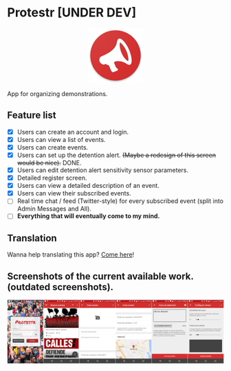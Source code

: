 # Protestr [UNDER DEV]

<div align="center">
	<img src="https://raw.githubusercontent.com/GrenderG/Protestr/master/art/web_hi_res_512.png" width="128">
</div>

App for organizing demonstrations.

## Feature list

- [x] Users can create an account and login.
- [x] Users can view a list of events.
- [x] Users can create events.
- [x] Users can set up the detention alert. ~~(Maybe a redesign of this screen would be nice).~~ DONE.
- [x] Users can edit detention alert sensitivity sensor parameters.
- [x] Detailed register screen.
- [x] Users can view a detailed description of an event.
- [x] Users can view their subscribed events.
- [ ] Real time chat / feed (Twitter-style) for every subscribed event (split into Admin Messages and All).
- [ ] **Everything that will eventually come to my mind.**

## Translation

Wanna help translating this app? [Come here](https://www.transifex.com/protestr/protestr-android-app/)!

## Screenshots of the current available work. (outdated screenshots).

![Screenshots](https://raw.githubusercontent.com/GrenderG/Protestr/master/art/all_images.jpg)
